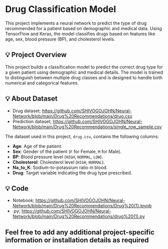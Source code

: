 # Drug Classification Model

This project implements a neural network to predict the type of drug recommended for a patient based on demographic and medical data. Using TensorFlow and Keras, the model classifies drugs based on features like age, sex, blood pressure (BP), and cholesterol levels. 

## 💡 Project Overview
This project builds a classification model to predict the correct drug type for a given patient using demographic and medical details. The model is trained to distinguish between multiple drug classes and is designed to handle both numerical and categorical features. 

## 💡 About Dataset
- Drug dataset; https://github.com/SHIVOGOJOHN/Neural-Network/blob/main/Drug%20Recommendations/drug.csv
- Prediction dataset; https://github.com/SHIVOGOJOHN/Neural-Network/blob/main/Drug%20Recommendations/single_row_sample.csv
  
The dataset used in this project, `drug.csv`, contains the following columns:
- **Age**: Age of the patient.
- **Sex**: Gender of the patient (`F` for Female, `M` for Male).
- **BP**: Blood pressure level (`HIGH`, `NORMAL`, `LOW`).
- **Cholesterol**: Cholesterol level (`HIGH`, `NORMAL`).
- **Na_to_K**: Sodium-to-potassium ratio in blood.
- **Drug**: Target variable indicating the drug type prescribed.

  

## 💡 Code
- Notebook; https://github.com/SHIVOGOJOHN/Neural-Network/blob/main/Drug%20Recommendations/Drug%20(1).ipynb
- .py; https://github.com/SHIVOGOJOHN/Neural-Network/blob/main/Drug%20Recommendations/drug%20(1).py

## Feel free to add any additional project-specific information or installation details as required



